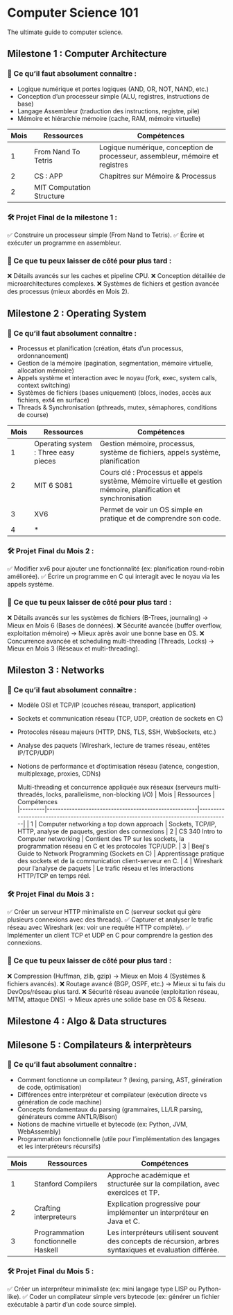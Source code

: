 # Computer Science 101 
The ultimate guide to computer science.

## Milestone 1 : Computer Architecture
### 🔹 Ce qu’il faut absolument connaître :
- Logique numérique et portes logiques (AND, OR, NOT, NAND, etc.)
- Conception d’un processeur simple (ALU, registres, instructions de base)
- Langage Assembleur (traduction des instructions, registre, pile)
- Mémoire et hiérarchie mémoire (cache, RAM, mémoire virtuelle)

| Mois    |  Ressources                   | Compétences                   
|---------|-------------------------------|-----------------------------------------------------------------------------|
| 1       | From Nand To Tetris           | Logique numérique, conception de processeur, assembleur, mémoire et registres
| 2       | CS : APP                      | Chapitres sur Mémoire & Processus
| 2       | MIT Computation Structure     |   

### 🛠 Projet Final de la milestone 1 :
✅ Construire un processeur simple (From Nand to Tetris).
✅ Écrire et exécuter un programme en assembleur.

### 🛑 Ce que tu peux laisser de côté pour plus tard :
❌ Détails avancés sur les caches et pipeline CPU.
❌ Conception détaillée de microarchitectures complexes.
❌ Systèmes de fichiers et gestion avancée des processus (mieux abordés en Mois 2).

## Milestone 2 : Operating System 
### 🔹 Ce qu’il faut absolument connaître :
- Processus et planification (création, états d’un processus, ordonnancement)
- Gestion de la mémoire (pagination, segmentation, mémoire virtuelle, allocation mémoire)
- Appels système et interaction avec le noyau (fork, exec, system calls, context switching)
- Systèmes de fichiers (bases uniquement) (blocs, inodes, accès aux fichiers, ext4 en surface)
- Threads & Synchronisation (pthreads, mutex, sémaphores, conditions de course)

| Mois    |  Ressources                           | Compétences                   
|---------|---------------------------------------|---------------------------------------------------------------------------------------------------------------|
| 1       | Operating system : Three easy pieces  | Gestion mémoire, processus, système de fichiers, appels système, planification
| 2       | MIT 6 S081                            | Cours clé : Processus et appels système, Mémoire virtuelle et gestion mémoire, planification et synchronisation
| 3       | XV6                                   | Permet de voir un OS simple en pratique et de comprendre son code.
| 4       | *                                     |  

### 🛠 Projet Final du Mois 2 :
✅ Modifier xv6 pour ajouter une fonctionnalité (ex: planification round-robin améliorée).
✅ Écrire un programme en C qui interagit avec le noyau via les appels système.

### 🛑 Ce que tu peux laisser de côté pour plus tard :
❌ Détails avancés sur les systèmes de fichiers (B-Trees, journaling) → Mieux en Mois 6 (Bases de données).
❌ Sécurité avancée (buffer overflow, exploitation mémoire) → Mieux après avoir une bonne base en OS.
❌ Concurrence avancée et scheduling multi-threading (Threads, Locks) → Mieux en Mois 3 (Réseaux et multi-threading).

## Mileston 3 : Networks
### 🔹 Ce qu’il faut absolument connaître :
- Modèle OSI et TCP/IP (couches réseau, transport, application)
- Sockets et communication réseau (TCP, UDP, création de sockets en C)
- Protocoles réseau majeurs (HTTP, DNS, TLS, SSH, WebSockets, etc.)
- Analyse des paquets (Wireshark, lecture de trames réseau, entêtes IP/TCP/UDP)
- Notions de performance et d’optimisation réseau (latence, congestion, multiplexage, proxies, CDNs)

    Multi-threading et concurrence appliquée aux réseaux (serveurs multi-threadés, locks, parallelisme, non-blocking I/O)
| Mois    |  Ressources                                          | Compétences                   
|---------|------------------------------------------------------|-------------------------------------------------------------------------------------|
| 1       | Computer networking a top down approach              | Sockets, TCP/IP, HTTP, analyse de paquets, gestion des connexions
| 2       | CS 340 Intro to Computer networking                  | Contient des TP sur les sockets, la programmation réseau en C et les protocoles TCP/UDP.
| 3       | Beej's Guide to Network Programming (Sockets en C)   | Apprentissage pratique des sockets et de la communication client-serveur en C.
| 4       | Wireshark pour l’analyse de paquets                  | Le trafic réseau et les interactions HTTP/TCP en temps réel.

### 🛠 Projet Final du Mois 3 :
✅ Créer un serveur HTTP minimaliste en C (serveur socket qui gère plusieurs connexions avec des threads).
✅ Capturer et analyser le trafic réseau avec Wireshark (ex: voir une requête HTTP complète).
✅ Implémenter un client TCP et UDP en C pour comprendre la gestion des connexions.

### 🛑 Ce que tu peux laisser de côté pour plus tard :
❌ Compression (Huffman, zlib, gzip) → Mieux en Mois 4 (Systèmes & fichiers avancés).
❌ Routage avancé (BGP, OSPF, etc.) → Mieux si tu fais du DevOps/réseau plus tard.
❌ Sécurité réseau avancée (exploitation réseau, MITM, attaque DNS) → Mieux après une solide base en OS & Réseau.

## Milestone 4 : Algo & Data structures

## Milesone 5 : Compilateurs & interprèteurs
### 🔹 Ce qu’il faut absolument connaître :
- Comment fonctionne un compilateur ? (lexing, parsing, AST, génération de code, optimisation)
- Différences entre interpréteur et compilateur (exécution directe vs génération de code machine)
- Concepts fondamentaux du parsing (grammaires, LL/LR parsing, générateurs comme ANTLR/Bison)
- Notions de machine virtuelle et bytecode (ex: Python, JVM, WebAssembly)
- Programmation fonctionnelle (utile pour l’implémentation des langages et les interpréteurs récursifs)

| Mois    |  Ressources                                          | Compétences                   
|---------|------------------------------------------------------|--------------------------------------------------------------------------------------------------------|
| 1       | Stanford Compilers                                   | Approche académique et structurée sur la compilation, avec exercices et TP.
| 2       | Crafting interpreteurs                               | Explication progressive pour implémenter un interpréteur en Java et C.
| 3       | Programmation fonctionnelle Haskell                  | Les interpréteurs utilisent souvent des concepts de récursion, arbres syntaxiques et evaluation différée.

### 🛠 Projet Final du Mois 5 :
✅ Créer un interpréteur minimaliste (ex: mini langage type LISP ou Python-like).
✅ Coder un compilateur simple vers bytecode (ex: générer un fichier exécutable à partir d’un code source simple).
